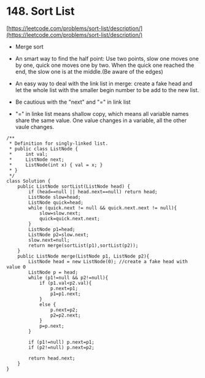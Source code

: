# 148. Sort List
[https://leetcode.com/problems/sort-list/description/](https://leetcode.com/problems/sort-list/description/)

* Merge sort

* An smart way to find the half point: Use two points, slow one moves one by one, quick one moves one by two. When the quick one reached the end, the slow one is at the middle.(Be aware of the edges)

* An easy way to deal with the link list in merge: create a fake head and let the whole list with the smaller begin number to be add to the new list.

* Be cautious with the "next" and "=" in link list

* "=" in linke list means shallow copy, which means all variable names share the same value. One value changes in a variable, all the other vaule changes.

```
/**
 * Definition for singly-linked list.
 * public class ListNode {
 *     int val;
 *     ListNode next;
 *     ListNode(int x) { val = x; }
 * }
 */
class Solution {
    public ListNode sortList(ListNode head) {
        if (head==null || head.next==null) return head;
        ListNode slow=head;
        ListNode quick=head;
        while (quick.next != null && quick.next.next != null){
            slow=slow.next;
            quick=quick.next.next;
        }
        ListNode p1=head;
        ListNode p2=slow.next;
        slow.next=null;
        return merge(sortList(p1),sortList(p2));
    }
    public ListNode merge(ListNode p1, ListNode p2){
        ListNode head = new ListNode(0); //create a fake head with value 0
        ListNode p = head;
        while (p1!=null && p2!=null){
            if (p1.val<p2.val){
                p.next=p1;
                p1=p1.next;
            }
            else {
                p.next=p2;
                p2=p2.next;
            }
            p=p.next;
        }
        
        if (p1!=null) p.next=p1;
        if (p2!=null) p.next=p2;
        
        return head.next;
    }
}
```
